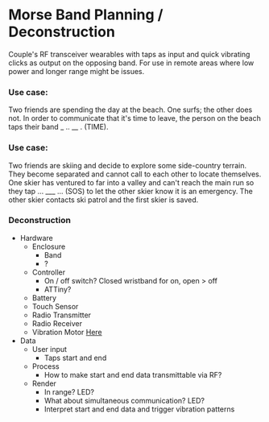 # Morse Band Planning / Deconstruction
Couple's RF transceiver wearables with taps as input and quick vibrating clicks as output on the opposing band. For use in remote areas where low power and longer range might be issues.

### Use case:
Two friends are spending the day at the beach. One surfs; the other does not. In order to communicate that it's time to leave, the person on the beach taps their band _ .. __ . (TIME).

### Use case:
Two friends are skiing and decide to explore some side-country terrain. They become separated and cannot call to each other to locate themselves. One skier has ventured to far into a valley and can't reach the main run so they tap ... ___ ... (SOS) to let the other skier know it is an emergency. The other skier contacts ski patrol and the first skier is saved.

### Deconstruction
- Hardware
	- Enclosure
		- Band
		- ?
	- Controller 
		- On / off switch? Closed wristband for on, open > off
		- ATTiny?
	- Battery
	- Touch Sensor
	- Radio Transmitter
	- Radio Receiver
	- Vibration Motor [Here](https://www.adafruit.com/product/1201?gclid=Cj0KCQiAn8nuBRCzARIsAJcdIfNABtXtWxegX6MIYHq6byKu7LqfqwoOTtsmEaqDQcaluApI0elPZWAaAm77EALw_wcB)
- Data
	- User input
		- Taps start and end
	- Process
		- How to make start and end data transmittable via RF?
	- Render
		- In range? LED?
		- What about simultaneous communication? LED?
		- Interpret start and end data and trigger vibration patterns
